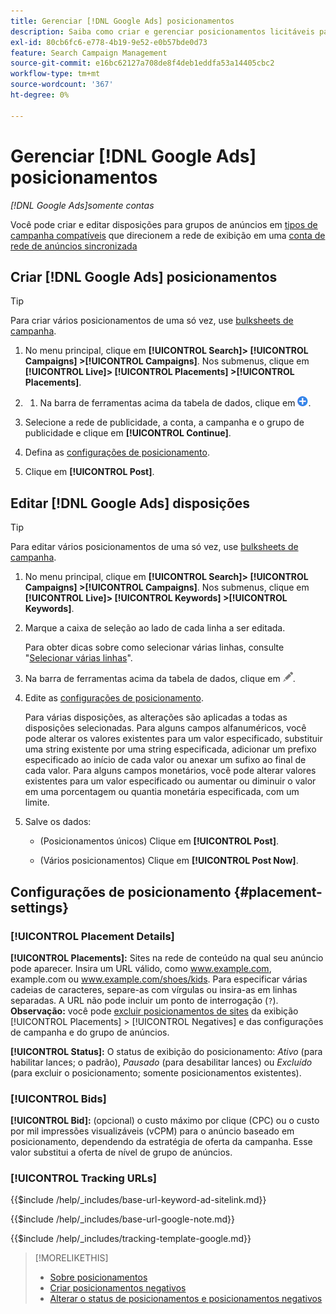```yaml
---
title: Gerenciar [!DNL Google Ads] posicionamentos
description: Saiba como criar e gerenciar posicionamentos licitáveis para  [!DNL Google Ads] grupos de anúncios.
exl-id: 80cb6fc6-e778-4b19-9e52-e0b57bde0d73
feature: Search Campaign Management
source-git-commit: e16bc62127a708de8f4deb1eddfa53a14405cbc2
workflow-type: tm+mt
source-wordcount: '367'
ht-degree: 0%

---
```


# Gerenciar [!DNL Google Ads] posicionamentos

*[!DNL Google Ads]somente contas*

Você pode criar e editar disposições para grupos de anúncios em [tipos de campanha compatíveis](/help/search-social-commerce/introduction/supported-inventory.md) que direcionem a rede de exibição em uma [conta de rede de anúncios sincronizada](/help/search-social-commerce/campaign-management/accounts/ad-network-account-about.md)

## Criar [!DNL Google Ads] posicionamentos

>[!TIP]
>
>Para criar vários posicionamentos de uma só vez, use [bulksheets de campanha](/help/search-social-commerce/campaign-management/bulksheets/bulksheet-about.md).

1. No menu principal, clique em **[!UICONTROL Search]> [!UICONTROL Campaigns] >[!UICONTROL Campaigns]**. Nos submenus, clique em **[!UICONTROL Live]> [!UICONTROL Placements] >[!UICONTROL Placements]**.

1. 
   1. Na barra de ferramentas acima da tabela de dados, clique em ![Criar](/help/search-social-commerce/assets/add.png "Criar").

1. Selecione a rede de publicidade, a conta, a campanha e o grupo de publicidade e clique em **[!UICONTROL Continue]**.

1. Defina as [configurações de posicionamento](#placement-settings).

1. Clique em **[!UICONTROL Post]**.

## Editar [!DNL Google Ads] disposições

>[!TIP]
>
>Para editar vários posicionamentos de uma só vez, use [bulksheets de campanha](/help/search-social-commerce/campaign-management/bulksheets/bulksheet-about.md).

1. No menu principal, clique em **[!UICONTROL Search]> [!UICONTROL Campaigns] >[!UICONTROL Campaigns]**. Nos submenus, clique em **[!UICONTROL Live]> [!UICONTROL Keywords] >[!UICONTROL Keywords]**.

1. Marque a caixa de seleção ao lado de cada linha a ser editada.

   Para obter dicas sobre como selecionar várias linhas, consulte &quot;[Selecionar várias linhas](/help/search-social-commerce/common-tasks/navigation-editing-selection/multiple-rows-select.md)&quot;.

1. Na barra de ferramentas acima da tabela de dados, clique em ![Editar](/help/search-social-commerce/assets/edit.png "Editar").

1. Edite as [configurações de posicionamento](#placement-settings).

   Para várias disposições, as alterações são aplicadas a todas as disposições selecionadas. Para alguns campos alfanuméricos, você pode alterar os valores existentes para um valor especificado, substituir uma string existente por uma string especificada, adicionar um prefixo especificado ao início de cada valor ou anexar um sufixo ao final de cada valor. Para alguns campos monetários, você pode alterar valores existentes para um valor especificado ou aumentar ou diminuir o valor em uma porcentagem ou quantia monetária especificada, com um limite.

1. Salve os dados:

   * (Posicionamentos únicos) Clique em **[!UICONTROL Post]**.

   * (Vários posicionamentos) Clique em **[!UICONTROL Post Now]**.

## Configurações de posicionamento {#placement-settings}

### [!UICONTROL Placement Details]

**[!UICONTROL Placements]:** Sites na rede de conteúdo na qual seu anúncio pode aparecer. Insira um URL válido, como www.example.com, example.com ou www.example.com/shoes/kids. Para especificar várias cadeias de caracteres, separe-as com vírgulas ou insira-as em linhas separadas. A URL não pode incluir um ponto de interrogação (`?`). **Observação:** você pode [excluir posicionamentos de sites](placement-negative-create.md) da exibição [!UICONTROL Placements] > [!UICONTROL Negatives] e das configurações de campanha e do grupo de anúncios.

**[!UICONTROL Status]:** O status de exibição do posicionamento: *Ativo* (para habilitar lances; o padrão), *Pausado* (para desabilitar lances) ou *Excluído* (para excluir o posicionamento; somente posicionamentos existentes).

### [!UICONTROL Bids]

**[!UICONTROL Bid]:** (opcional) o custo máximo por clique (CPC) ou o custo por mil impressões visualizáveis (vCPM) para o anúncio baseado em posicionamento, dependendo da estratégia de oferta da campanha. Esse valor substitui a oferta de nível de grupo de anúncios.

<!-- If the placement is in a standard optimized portfolio, then the specified bid is applied for one day. Afterward, the optimization capability places bids according to its own calculations. -->

### [!UICONTROL Tracking URLs]

<!-- **[!UICONTROL Base URL]:** -->

{{$include /help/_includes/base-url-keyword-ad-sitelink.md}}

<!-- note -->

{{$include /help/_includes/base-url-google-note.md}}

<!-- **[!UICONTROL Tracking Template]:** -->

{{$include /help/_includes/tracking-template-google.md}}

>[!MORELIKETHIS]
>
>* [Sobre posicionamentos](placement-about.md)
>* [Criar posicionamentos negativos](placement-negative-create.md)
>* [Alterar o status de posicionamentos e posicionamentos negativos](placement-status-edit.md)
